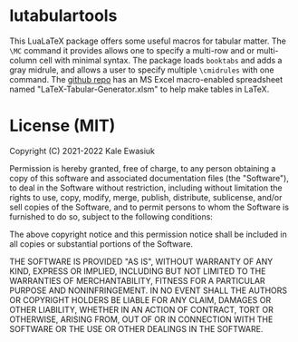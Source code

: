 # lutabulartools

This LuaLaTeX package offers some useful macros for tabular matter. The `\MC` command it provides allows one to specify a multi-row and or multi-column cell with minimal syntax. The package loads `booktabs` and adds a gray midrule, and allows a user to specify multiple `\cmidrules` with one command. The [github repo](https://github.com/kalekje/lutabulartools) has an MS Excel
macro-enabled spreadsheet named "LaTeX-Tabular-Generator.xlsm" to help make tables in LaTeX.



# License (MIT)

Copyright (C) 2021-2022 Kale Ewasiuk

Permission is hereby granted, free of charge, to any person obtaining a copy
of this software and associated documentation files (the "Software"), to deal
in the Software without restriction, including without limitation the rights
to use, copy, modify, merge, publish, distribute, sublicense, and/or sell
copies of the Software, and to permit persons to whom the Software is
furnished to do so, subject to the following conditions:

The above copyright notice and this permission notice shall be included in
all copies or substantial portions of the Software.

THE SOFTWARE IS PROVIDED "AS IS", WITHOUT WARRANTY OF
ANY KIND, EXPRESS OR IMPLIED, INCLUDING BUT NOT LIMITED
TO THE WARRANTIES OF MERCHANTABILITY, FITNESS FOR A
PARTICULAR PURPOSE AND NONINFRINGEMENT.  IN NO EVENT
SHALL THE AUTHORS OR COPYRIGHT HOLDERS BE LIABLE FOR
ANY CLAIM, DAMAGES OR OTHER LIABILITY, WHETHER IN AN
ACTION OF CONTRACT, TORT OR OTHERWISE, ARISING FROM,
OUT OF OR IN CONNECTION WITH THE SOFTWARE OR THE USE
OR OTHER DEALINGS IN THE SOFTWARE.
